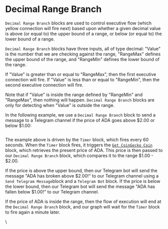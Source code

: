 # Decimal Range Branch

`Decimal Range Branch` blocks are used to control executive flow (which yellow connection will fire next) based upon whether a given decimal value is above (or equal to) the upper bound of a range, or below (or equal to) the lower bound of a range.

`Decimal Range Branch` blocks have three inputs, all of type decimal: "Value" is the number that we are checking against the range, "RangeMax" defines the upper bound of the range, and "RangeMin" defines the lower bound of the range.

If "Value" is greater than or equal to "RangeMax", then the first executive connection will fire. If "Value" is less than or equal to "RangeMin", then the second executive connection will fire.

Note that if "Value" is inside the range defined by "RangeMin" and "RangeMax", then nothing will happen. `Decimal Range Branch` blocks are only for detecting when "Value" is outside the range.

In the following example, we use a `Decimal Range Branch` block to send a message to a Telegram channel if the price of ADA goes above $2.00 or below $1.00:

<figure><img src="https://i.imgur.com/M8IGfDy.png" alt=""><figcaption></figcaption></figure>

The example above is driven by the `Timer` block, which fires every 60 seconds. When the `Timer` block fires, it triggers the [`Get CoinGecko Coin`](../coingecko/get-coingecko-coin.md) block, which retrieves the present price of ADA. This price is then passed to our `Decimal Range Branch` block, which compares it to the range $1.00 - $2.00.

If the price is above the upper bound, then our Telegram bot will send the message "ADA has broken above $2.00!" to our Telegram channel using a `Send Telegram Message`block and a `Telegram Bot` block. If the price is below the lower bound, then our Telegram bot will send the message "ADA has fallen below $1.00!" to our Telegram channel.

If the price of ADA is inside the range, then the flow of execution will end at the `Decimal Range Branch` block, and our graph will wait for the `Timer` block to fire again a minute later.

\
